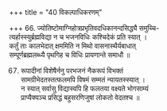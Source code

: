 +++
title = "40 विकल्पाधिकरणम्"

+++
66. ज्योतिष्टोमाग्निहोत्रप्रभृतिवदधिकानन्दसिद्ध्यै समुच्चि-  
त्यर्हास्स्युर्ब्रह्मविद्या न च भजनविधिः कश्चिदेकं प्रति स्यात् ।  
कर्तुं ताः कालभेदात् क्षममिति न मिथो वासनास्थैर्यबाधात्  
सम्पूर्णब्रह्मलब्ध्यै पृथगिह च विधिः प्रायणान्ते समाधौ ॥

67. रूपादीनां विशेषैर्ननु परभजनं नैकरूपं विभक्तं  
सामग्रीभेदतस्तत्फलमपि विषमं सम्मतं न्यायतस्स्यात् ।  
न स्यात् सर्वासु विद्यास्वपि हि फलतया वक्ष्यते भोगसाम्यं  
प्राप्यैक्यञ्च प्रसिद्धं बहुसरणिजुषां लोकतो वेदतश्च ॥